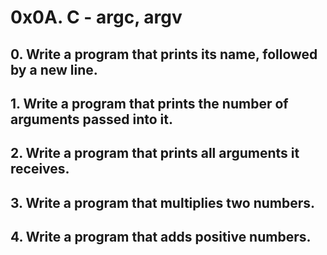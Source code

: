 # 0x0A. C - argc, argv

## 0. Write a program that prints its name, followed by a new line.

## 1. Write a program that prints the number of arguments passed into it.

## 2. Write a program that prints all arguments it receives.

## 3. Write a program that multiplies two numbers.

## 4. Write a program that adds positive numbers.
